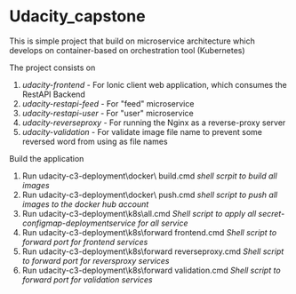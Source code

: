 # Udacity_capstone


This is simple project that build on microservice architecture which develops on container-based on orchestration tool (Kubernetes)

The project consists on
1. *udacity-frontend* - For Ionic client web application, which consumes the RestAPI Backend
2. *udacity-restapi-feed* - For "feed" microservice
3. *udacity-restapi-user* - For "user" microservice
4. *udacity-reverseproxy* - For running the Nginx as a reverse-proxy server
5. *udacity-validation* - For validate image file name to prevent some reversed word from using as file names

Build the application
1. Run udacity-c3-deployment\docker\ build.cmd *shell scrpit to build all images*
2. Run udacity-c3-deployment\docker\ push.cmd *shell script to push all images to the docker hub account*
3. Run udacity-c3-deployment\k8s\all.cmd *Shell script to apply all secret-configmap-deploymentservice for all service*
4. Run udacity-c3-deployment\k8s\forward frontend.cmd *Shell script to forward port for frontend services*
5. Run udacity-c3-deployment\k8s\forward reverseproxy.cmd *Shell script to forward port for reversproxy services*
6. Run udacity-c3-deployment\k8s\forward validation.cmd *Shell script to forward port for validation services*




